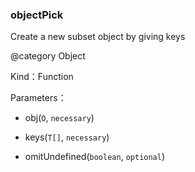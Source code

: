 
### objectPick


Create a new subset object by giving keys

@category Object


Kind：Function


Parameters：

- obj(`O`, `necessary`) 


- keys(`T[]`, `necessary`) 


- omitUndefined(`boolean`, `optional`) 

